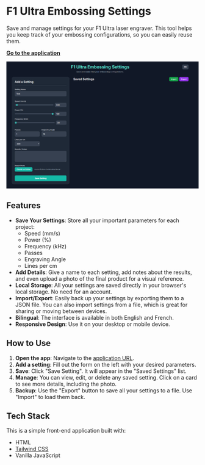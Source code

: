 # F1 Ultra Embossing Settings

Save and manage settings for your F1 Ultra laser engraver. This tool helps you keep track of your embossing configurations, so you can easily reuse them.

[**Go to the application**](https://usini.github.io/f1ultra-emboss/)

![Screenshot of the application](screenshoot.png)

## Features

- **Save Your Settings**: Store all your important parameters for each project:
  - Speed (mm/s)
  - Power (%)
  - Frequency (kHz)
  - Passes
  - Engraving Angle
  - Lines per cm
- **Add Details**: Give a name to each setting, add notes about the results, and even upload a photo of the final product for a visual reference.
- **Local Storage**: All your settings are saved directly in your browser's local storage. No need for an account.
- **Import/Export**: Easily back up your settings by exporting them to a JSON file. You can also import settings from a file, which is great for sharing or moving between devices.
- **Bilingual**: The interface is available in both English and French.
- **Responsive Design**: Use it on your desktop or mobile device.

## How to Use

1.  **Open the app**: Navigate to the [application URL](https://usini.github.io/f1ultra-emboss/).
2.  **Add a setting**: Fill out the form on the left with your desired parameters.
3.  **Save**: Click "Save Setting". It will appear in the "Saved Settings" list.
4.  **Manage**: You can view, edit, or delete any saved setting. Click on a card to see more details, including the photo.
5.  **Backup**: Use the "Export" button to save all your settings to a file. Use "Import" to load them back.

## Tech Stack

This is a simple front-end application built with:
- HTML
- [Tailwind CSS](https://tailwindcss.com/)
- Vanilla JavaScript
